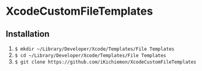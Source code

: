 # XcodeCustomFileTemplates

## Installation

1. `$ mkdir ~/Library/Developer/Xcode/Templates/File Templates`
1. `$ cd ~/Library/Developer/Xcode/Templates/File Templates`
1. `$ git clone https://github.com/iKichiemon/XcodeCustomFileTemplates`


